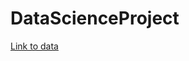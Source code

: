 # DataScienceProject
[Link to data](https://policeuk-data.s3.amazonaws.com/download/534b7c33a0a47b3a40acbbe1429062922f0d39b7.zip)
